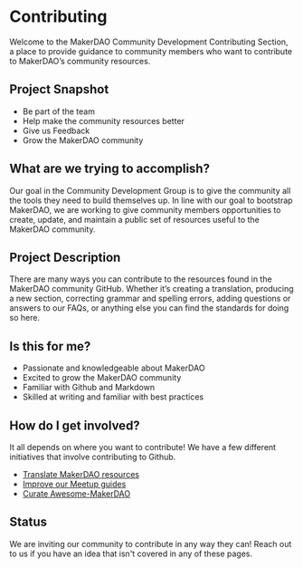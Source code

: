 # Contributing

Welcome to the MakerDAO Community Development Contributing Section, a place to provide guidance to community members who want to contribute to MakerDAO’s community resources.

## Project Snapshot

- Be part of the team
- Help make the community resources better
- Give us Feedback
- Grow the MakerDAO community

## What are we trying to accomplish?

Our goal in the Community Development Group is to give the community all the tools they need to build themselves up. In line with our goal to bootstrap MakerDAO, we are working to give community members opportunities to create, update, and maintain a public set of resources useful to the MakerDAO community.

## Project Description

There are many ways you can contribute to the resources found in the MakerDAO community GitHub. Whether it’s creating a translation, producing a new section, correcting grammar and spelling errors, adding questions or answers to our FAQs, or anything else you can find the standards for doing so here.

## Is this for me?

- Passionate and knowledgeable about MakerDAO
- Excited to grow the MakerDAO community
- Familiar with Github and Markdown
- Skilled at writing and familiar with best practices

## How do I get involved?

It all depends on where you want to contribute! We have a few different initiatives that involve contributing to Github.

* [Translate MakerDAO resources](/translations/README.md)
* [Improve our Meetup guides](/meetups/README.md)
* [Curate Awesome-MakerDAO](/awesome-makerdao/blob/master/README.md)

## Status

We are inviting our community to contribute in any way they can! Reach out to us if you have an idea that isn't covered in any of these pages.
